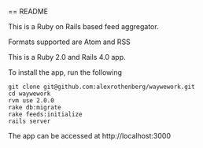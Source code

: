 == README

This is a Ruby on Rails based feed aggregator. 

Formats supported are Atom and RSS

This is a Ruby 2.0 and Rails 4.0 app.

To install the app, run the following

    git clone git@github.com:alexrothenberg/waywework.git
    cd waywework
    rvm use 2.0.0
    rake db:migrate
    rake feeds:initialize
    rails server

The app can be accessed at http://localhost:3000

